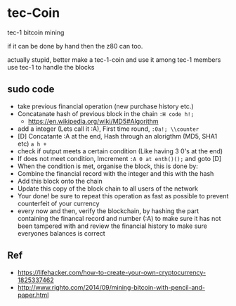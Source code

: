 # tec-Coin
tec-1 bitcoin mining



if it can be done by hand then the z80 can too.

actually stupid, better make a tec-1-coin and use it among tec-1 members
use tec-1 to handle the blocks


## sudo code
- take previous financial operation (new purchase history etc.)
- Concatanate hash of previous block in the chain `:H code h!;`
  - https://en.wikipedia.org/wiki/MD5#Algorithm 
- add a integer (Lets call it :A), First time round, `:0a!; \\counter`
- [D] Concatante :A at the end, Hash through an alorigthm (MD5, SHA1 etc) `a h +`
- check if output meets a certain condition (Like having 3 0's at the end)
- If does not meet condition, Imcrement `:A 0 at enth()();` and goto [D]
- When the condition is met, organise the block, this is done by:
- Combine the financial record with the integer and this with the hash
- Add this block onto the chain
- Update this copy of the block chain to all users of the network
- Your done! be sure to repeat this operation as fast as possible to prevent counterfeit of your currency
- every now and then, verify the blockchain, by hashing the part containing the financal record and number (:A) to make sure it has not been tampered with and review the financial history to make sure everyones balances is correct
 



## Ref 
- https://lifehacker.com/how-to-create-your-own-cryptocurrency-1825337462
- http://www.righto.com/2014/09/mining-bitcoin-with-pencil-and-paper.html
